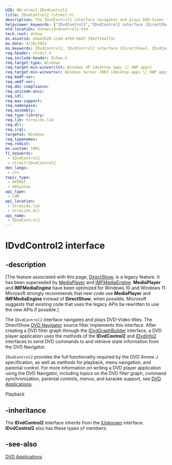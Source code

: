 ```yaml
---
UID: NN:strmif.IDvdControl2
title: IDvdControl2 (strmif.h)
description: The IDvdControl2 interface navigates and plays DVD-Video titles.
helpviewer_keywords: ["IDvdControl2","IDvdControl2 interface [DirectShow]","IDvdControl2 interface [DirectShow]","described","IDvdControl2Interface","dshow.idvdcontrol2","strmif/IDvdControl2"]
old-location: dshow\idvdcontrol2.htm
tech.root: dshow
ms.assetid: eda43b20-1c4d-4769-bb87-3942716af13c
ms.date: 4/26/2023
ms.keywords: IDvdControl2, IDvdControl2 interface [DirectShow], IDvdControl2 interface [DirectShow],described, IDvdControl2Interface, dshow.idvdcontrol2, strmif/IDvdControl2
req.header: strmif.h
req.include-header: Dshow.h
req.target-type: Windows
req.target-min-winverclnt: Windows XP [desktop apps \| UWP apps]
req.target-min-winversvr: Windows Server 2003 [desktop apps \| UWP apps]
req.kmdf-ver: 
req.umdf-ver: 
req.ddi-compliance: 
req.unicode-ansi: 
req.idl: 
req.max-support: 
req.namespace: 
req.assembly: 
req.type-library: 
req.lib: Strmiids.lib
req.dll: 
req.irql: 
targetos: Windows
req.typenames: 
req.redist: 
ms.custom: 19H1
f1_keywords:
 - IDvdControl2
 - strmif/IDvdControl2
dev_langs:
 - c++
topic_type:
 - APIRef
 - kbSyntax
api_type:
 - COM
api_location:
 - Strmiids.lib
 - Strmiids.dll
api_name:
 - IDvdControl2
---
```


# IDvdControl2 interface


## -description

\[The feature associated with this page, [DirectShow](/windows/win32/directshow/directshow), is a legacy feature. It has been superseded by [MediaPlayer](/uwp/api/Windows.Media.Playback.MediaPlayer) and [IMFMediaEngine](/windows/win32/api/mfmediaengine/nn-mfmediaengine-imfmediaengine). **MediaPlayer** and **IMFMediaEngine** have been optimized for Windows 10 and Windows 11. Microsoft strongly recommends that new code use **MediaPlayer** and **IMFMediaEngine** instead of **DirectShow**, when possible. Microsoft suggests that existing code that uses the legacy APIs be rewritten to use the new APIs if possible.\]

The <code>IDvdControl2</code> interface navigates and plays DVD-Video titles. The DirectShow <a href="/windows/desktop/DirectShow/dvd-navigator-filter">DVD Navigator</a> source filter implements this interface. After creating a DVD filter graph through the <a href="/windows/desktop/api/strmif/nn-strmif-idvdgraphbuilder">IDvdGraphBuilder</a> interface, a DVD player application uses the methods of the <b>IDvdControl2</b> and <a href="/windows/desktop/api/strmif/nn-strmif-idvdinfo2">IDvdInfo2</a> interfaces to send DVD commands to and retrieve state information from the DVD Navigator.

<code>IDvdControl2</code> provides the full functionality required by the DVD Annex J specification, as well as methods for playback, menu navigation, and parental control. For more information on writing a DVD player application using the DVD Navigator, including topics on the DVD filter graph, command synchronization, parental controls, menus, and karaoke support, see <a href="/windows/desktop/DirectShow/dvd-applications">DVD Applications</a>.</p>Playback

## -inheritance

The <b>IDvdControl2</b> interface inherits from the <a href="/windows/desktop/api/unknwn/nn-unknwn-iunknown">IUnknown</a> interface. <b>IDvdControl2</b> also has these types of members:

## -see-also

<a href="/windows/desktop/DirectShow/dvd-applications">DVD Applications</a>
